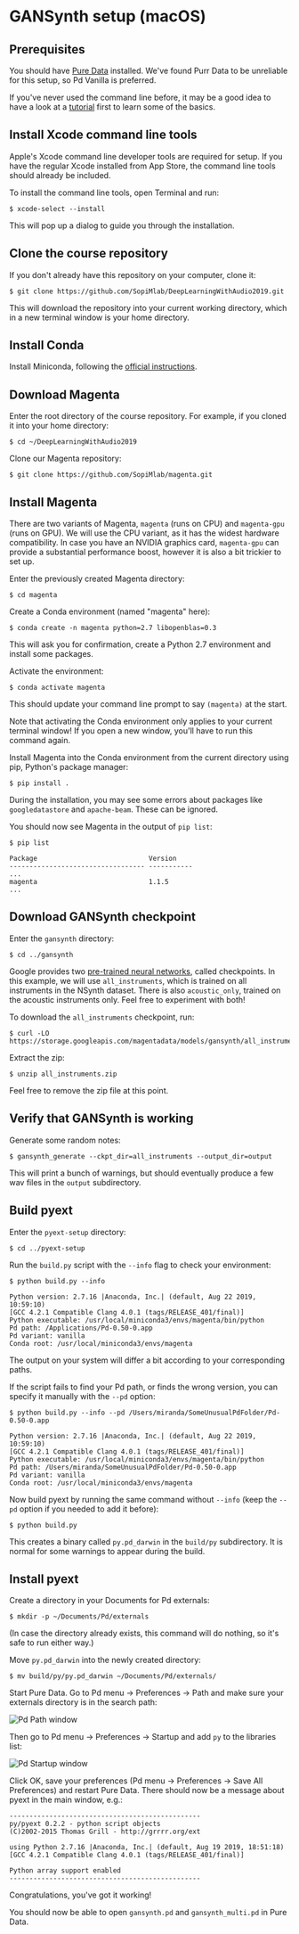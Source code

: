 # GANSynth setup (macOS)

## Prerequisites

You should have [Pure Data](https://puredata.info/) installed. We've found Purr Data to be unreliable for this setup, so Pd Vanilla is preferred.

If you've never used the command line before, it may be a good idea to have a look at a [tutorial](https://macpaw.com/how-to/use-terminal-on-mac) first to learn some of the basics.

## Install Xcode command line tools

Apple's Xcode command line developer tools are required for setup. If you have the regular Xcode installed from App Store, the command line tools should already be included.

To install the command line tools, open Terminal and run:

```
$ xcode-select --install
```

This will pop up a dialog to guide you through the installation.

## Clone the course repository

If you don't already have this repository on your computer, clone it:

```
$ git clone https://github.com/SopiMlab/DeepLearningWithAudio2019.git
```

This will download the repository into your current working directory, which in a new terminal window is your home directory.

## Install Conda

Install Miniconda, following the [official instructions](https://conda.io/projects/conda/en/latest/user-guide/install/macos.html).

## Download Magenta

Enter the root directory of the course repository. For example, if you cloned it into your home directory:

```
$ cd ~/DeepLearningWithAudio2019
```

Clone our Magenta repository:

```
$ git clone https://github.com/SopiMlab/magenta.git
```

## Install Magenta

There are two variants of Magenta, `magenta` (runs on CPU) and `magenta-gpu` (runs on GPU). We will use the CPU variant, as it has the widest hardware compatibility. In case you have an NVIDIA graphics card, `magenta-gpu` can provide a substantial performance boost, however it is also a bit trickier to set up.

Enter the previously created Magenta directory:

```
$ cd magenta
```

Create a Conda environment (named "magenta" here):

```
$ conda create -n magenta python=2.7 libopenblas=0.3
```

This will ask you for confirmation, create a Python 2.7 environment and install some packages.

Activate the environment:

```
$ conda activate magenta
```

This should update your command line prompt to say `(magenta)` at the start.

Note that activating the Conda environment only applies to your current terminal window! If you open a  new window, you'll have to run this command again.

Install Magenta into the Conda environment from the current directory using pip, Python's package manager:

```
$ pip install .
``` 

During the installation, you may see some errors about packages like `googledatastore` and `apache-beam`. These can be ignored.

You should now see Magenta in the output of `pip list`:

```
$ pip list

Package                            Version
---------------------------------- -----------
...
magenta                            1.1.5
...
```

## Download GANSynth checkpoint

Enter the `gansynth` directory:

```
$ cd ../gansynth
```

Google provides two [pre-trained neural networks](https://github.com/tensorflow/magenta/tree/master/magenta/models/gansynth#generation), called checkpoints. In this example, we will use `all_instruments`, which is trained on all instruments in the NSynth dataset. There is also `acoustic_only`, trained on the acoustic instruments only. Feel free to experiment with both!

To download the `all_instruments` checkpoint, run:

```
$ curl -LO https://storage.googleapis.com/magentadata/models/gansynth/all_instruments.zip
```

Extract the zip:

```
$ unzip all_instruments.zip
```

Feel free to remove the zip file at this point.

## Verify that GANSynth is working

Generate some random notes:

```
$ gansynth_generate --ckpt_dir=all_instruments --output_dir=output
```

This will print a bunch of warnings, but should eventually produce a few wav files in the `output` subdirectory.

## Build pyext

Enter the `pyext-setup` directory:

```
$ cd ../pyext-setup
```

Run the `build.py` script with the `--info` flag to check your environment:

```
$ python build.py --info

Python version: 2.7.16 |Anaconda, Inc.| (default, Aug 22 2019, 10:59:10)
[GCC 4.2.1 Compatible Clang 4.0.1 (tags/RELEASE_401/final)]
Python executable: /usr/local/miniconda3/envs/magenta/bin/python
Pd path: /Applications/Pd-0.50-0.app
Pd variant: vanilla
Conda root: /usr/local/miniconda3/envs/magenta
```

The output on your system will differ a bit according to your corresponding paths.

If the script fails to find your Pd path, or finds the wrong version, you can specify it manually with the `--pd` option:

```
$ python build.py --info --pd /Users/miranda/SomeUnusualPdFolder/Pd-0.50-0.app

Python version: 2.7.16 |Anaconda, Inc.| (default, Aug 22 2019, 10:59:10)
[GCC 4.2.1 Compatible Clang 4.0.1 (tags/RELEASE_401/final)]
Python executable: /usr/local/miniconda3/envs/magenta/bin/python
Pd path: /Users/miranda/SomeUnusualPdFolder/Pd-0.50-0.app
Pd variant: vanilla
Conda root: /usr/local/miniconda3/envs/magenta
```

Now build pyext by running the same command without `--info` (keep the `--pd` option if you needed to add it before):

```
$ python build.py
```

This creates a binary called `py.pd_darwin` in the `build/py` subdirectory. It is normal for some warnings to appear during the build.

## Install pyext

Create a directory in your Documents for Pd externals:

```
$ mkdir -p ~/Documents/Pd/externals
```

(In case the directory already exists, this command will do nothing, so it's safe to run either way.)

Move `py.pd_darwin` into the newly created directory:

```
$ mv build/py/py.pd_darwin ~/Documents/Pd/externals/
```

Start Pure Data. Go to Pd menu → Preferences → Path and make sure your externals directory is in the search path:

![Pd Path window](media/pd_path.png)

Then go to Pd menu → Preferences → Startup and add `py` to the libraries list:

![Pd Startup window](media/pd_startup.png)

Click OK, save your preferences (Pd menu → Preferences → Save All Preferences) and restart Pure Data. There should now be a message about pyext in the main window, e.g.:

```
------------------------------------------------
py/pyext 0.2.2 - python script objects
(C)2002-2015 Thomas Grill - http://grrrr.org/ext

using Python 2.7.16 |Anaconda, Inc.| (default, Aug 19 2019, 18:51:18) 
[GCC 4.2.1 Compatible Clang 4.0.1 (tags/RELEASE_401/final)]

Python array support enabled
------------------------------------------------
```

Congratulations, you've got it working!

You should now be able to open `gansynth.pd` and `gansynth_multi.pd` in Pure Data.
